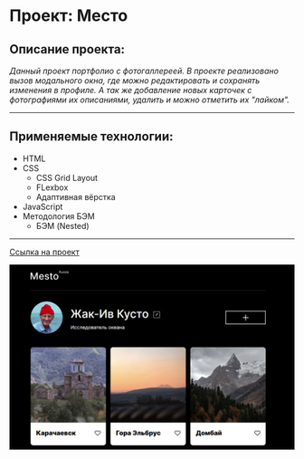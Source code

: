 # **Проект: Место**

## **Описание проекта:**

_Данный проект портфолио с фотогаллереей. В проекте реализовано вызов модального окна, где можно редактировать и сохранять изменения в профиле. А так же добавление новых карточек с фотографиями их описаниями, удалить и можно отметить их "лайком"._
___

## **Применяемые технологии:**

* HTML
* CSS
  * CSS Grid Layout
  * FLexbox
  * Адаптивная вёрстка
* JavaScript
* Методология БЭМ
  * БЭМ (Nested)
___

[Cсылка на проект](https://northsky-code.github.io/mesto/)

![Иллюстрация к проекту](https://github.com/NorthSky-code/mesto/blob/main/Mesto.png)
